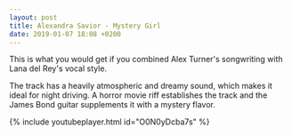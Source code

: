 ```yaml
---
layout: post
title: Alexandra Savior - Mystery Girl
date: 2019-01-07 18:08 +0200
---
```


This is what you would get if you combined Alex Turner's songwriting with Lana del Rey's vocal style.

The track has a heavily atmospheric and dreamy sound, which makes it ideal for night driving. A horror movie riff establishes the track and the James Bond guitar supplements it with a mystery flavor.

{% include youtubeplayer.html id="O0N0yDcba7s" %}
